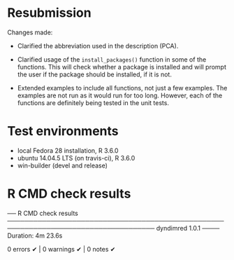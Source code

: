 # Resubmission

Changes made:

* Clarified the abbreviation used in the description (PCA).

* Clarified usage of the `install_packages()` function in 
  some of the functions. This will check whether a package is 
  installed and will prompt the user if the package should be
  installed, if it is not.
  
* Extended examples to include all functions, not just a few examples.
  The examples are not run as it would run for too long. However, each 
  of the functions are definitely being tested in the unit tests.

# Test environments

* local Fedora 28 installation, R 3.6.0
* ubuntu 14.04.5 LTS (on travis-ci), R 3.6.0
* win-builder (devel and release)

# R CMD check results

── R CMD check results ──────────────────────────────────────────────────────────────────────────────────── dyndimred 1.0.1 ────
Duration: 4m 23.6s

0 errors ✔ | 0 warnings ✔ | 0 notes ✔
